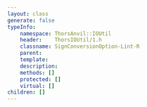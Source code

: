 ```yaml
---
layout: class
generate: false
typeInfo:
    namespace: ThorsAnvil::IOUtil
    header:    ThorsIOUtil/1.h
    classname: SignConversionOption-Lint-R
    parent:    
    template:  
    description: 
    methods: []
    protected: []
    virtual: []
children: []
---
```

